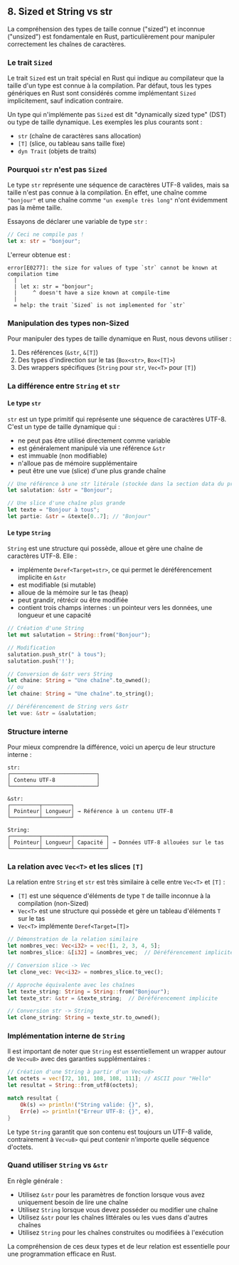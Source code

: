 ## 8\. Sized et String vs str

La compréhension des types de taille connue ("sized") et inconnue ("unsized") est fondamentale en Rust, particulièrement pour manipuler correctement les chaînes de caractères.

### Le trait `Sized`

Le trait `Sized` est un trait spécial en Rust qui indique au compilateur que la taille d'un type est connue à la compilation. Par défaut, tous les types génériques en Rust sont considérés comme implémentant `Sized` implicitement, sauf indication contraire.

Un type qui n'implémente pas `Sized` est dit "dynamically sized type" (DST) ou type de taille dynamique. Les exemples les plus courants sont :

- `str` (chaîne de caractères sans allocation)
- `[T]` (slice, ou tableau sans taille fixe)
- `dyn Trait` (objets de traits)

### Pourquoi `str` n'est pas `Sized`

Le type `str` représente une séquence de caractères UTF-8 valides, mais sa taille n'est pas connue à la compilation. En effet, une chaîne comme `"bonjour"` et une chaîne comme `"un exemple très long"` n'ont évidemment pas la même taille.

Essayons de déclarer une variable de type `str` :

``` rust
// Ceci ne compile pas !
let x: str = "bonjour";
```

L'erreur obtenue est :

```
error[E0277]: the size for values of type `str` cannot be known at compilation time
  |
  | let x: str = "bonjour";
  |     ^ doesn't have a size known at compile-time
  |
  = help: the trait `Sized` is not implemented for `str`
```

### Manipulation des types non-Sized

Pour manipuler des types de taille dynamique en Rust, nous devons utiliser :

1.  Des références (`&str`, `&[T]`)
2.  Des types d'indirection sur le tas (`Box<str>`, `Box<[T]>`)
3.  Des wrappers spécifiques (`String` pour `str`, `Vec<T>` pour `[T]`)

### La différence entre `String` et `str`

#### Le type `str`

`str` est un type primitif qui représente une séquence de caractères UTF-8. C'est un type de taille dynamique qui :

- ne peut pas être utilisé directement comme variable
- est généralement manipulé via une référence `&str`
- est immuable (non modifiable)
- n'alloue pas de mémoire supplémentaire
- peut être une vue (slice) d'une plus grande chaîne

``` rust
// Une référence à une str litérale (stockée dans la section data du programme)
let salutation: &str = "Bonjour";

// Une slice d'une chaîne plus grande
let texte = "Bonjour à tous";
let partie: &str = &texte[0..7]; // "Bonjour"
```

#### Le type `String`

`String` est une structure qui possède, alloue et gère une chaîne de caractères UTF-8. Elle :

- implémente `Deref<Target=str>`, ce qui permet le déréférencement implicite en `&str`
- est modifiable (si mutable)
- alloue de la mémoire sur le tas (heap)
- peut grandir, rétrécir ou être modifiée
- contient trois champs internes : un pointeur vers les données, une longueur et une capacité

``` rust
// Création d'une String
let mut salutation = String::from("Bonjour");

// Modification
salutation.push_str(" à tous");
salutation.push('!');

// Conversion de &str vers String
let chaine: String = "Une chaîne".to_owned();
// ou
let chaine: String = "Une chaîne".to_string();

// Déréférencement de String vers &str
let vue: &str = &salutation;
```

### Structure interne

Pour mieux comprendre la différence, voici un aperçu de leur structure interne :

```
str:
┌───────────────────────────┐
│ Contenu UTF-8             │
└───────────────────────────┘

&str:
┌─────────┬─────────┐
│ Pointeur│ Longueur│ → Référence à un contenu UTF-8
└─────────┴─────────┘

String:
┌─────────┬─────────┬──────────┐
│ Pointeur│ Longueur│ Capacité │ → Données UTF-8 allouées sur le tas
└─────────┴─────────┴──────────┘
```

### La relation avec `Vec<T>` et les slices `[T]`

La relation entre `String` et `str` est très similaire à celle entre `Vec<T>` et `[T]` :

- `[T]` est une séquence d'éléments de type `T` de taille inconnue à la compilation (non-Sized)
- `Vec<T>` est une structure qui possède et gère un tableau d'éléments `T` sur le tas
- `Vec<T>` implémente `Deref<Target=[T]>`

``` rust
// Démonstration de la relation similaire
let nombres_vec: Vec<i32> = vec![1, 2, 3, 4, 5];
let nombres_slice: &[i32] = &nombres_vec;  // Déréférencement implicite

// Conversion slice -> Vec
let clone_vec: Vec<i32> = nombres_slice.to_vec();

// Approche équivalente avec les chaînes
let texte_string: String = String::from("Bonjour");
let texte_str: &str = &texte_string;  // Déréférencement implicite

// Conversion str -> String
let clone_string: String = texte_str.to_owned();
```

### Implémentation interne de `String`

Il est important de noter que `String` est essentiellement un wrapper autour de `Vec<u8>` avec des garanties supplémentaires :

``` rust
// Création d'une String à partir d'un Vec<u8>
let octets = vec![72, 101, 108, 108, 111]; // ASCII pour "Hello"
let resultat = String::from_utf8(octets);

match resultat {
    Ok(s) => println!("String valide: {}", s),
    Err(e) => println!("Erreur UTF-8: {}", e),
}
```

Le type `String` garantit que son contenu est toujours un UTF-8 valide, contrairement à `Vec<u8>` qui peut contenir n'importe quelle séquence d'octets.

### Quand utiliser `String` vs `&str`

En règle générale :

- Utilisez `&str` pour les paramètres de fonction lorsque vous avez uniquement besoin de lire une chaîne
- Utilisez `String` lorsque vous devez posséder ou modifier une chaîne
- Utilisez `&str` pour les chaînes littérales ou les vues dans d'autres chaînes
- Utilisez `String` pour les chaînes construites ou modifiées à l'exécution

La compréhension de ces deux types et de leur relation est essentielle pour une programmation efficace en Rust.
